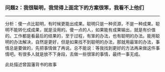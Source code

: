 ### 问题2：我很聪明，我觉得上面定下的方案很笨，我看不上他们

---

分析：傻一点比聪明，有时候更能出成果。聪明只是一种资源，不是一种成果。聪明不能转化成成果，就是没用的。傻一点的人，如果能有成果输出，就是有价值的。工作都是看最后的结果的，至于过程，有笨的办法，也有聪明的办法。能用聪明的办法解决，自然是更好，但是如果找不到聪明的办法，那就用最笨的办法，事情总是要做的，先把事情做了再说。总不能说：等我找到更好的方法再来做这件事情吧。有很多人就是放不下身段，去做一些很笨的事情，最终一事无成。

此处描述曾国藩背书的故事

